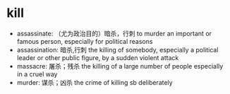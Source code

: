 # kill

- assassinate: （尤为政治目的）暗杀，行刺 to murder an important or famous person, especially for political reasons
- assassination: 暗杀,行刺 the killing of somebody, especially a political leader or other public figure, by a sudden violent attack
- massacre: 屠杀；残杀 the killing of a large number of people especially in a cruel way
- murder: 谋杀；凶杀 the crime of killing sb deliberately
